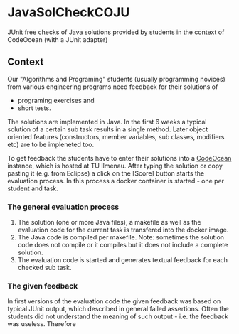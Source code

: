 # JavaSolCheckCOJU
JUnit free checks of Java solutions provided by students in the context of CodeOcean (with a JUnit adapter)

## Context
Our "Algorithms and Programing" students (usually programming novices) from various engineering programs need feedback for their solutions of
  - programing exercises and
  - short tests.

The solutions are implemented in Java.
In the first 6 weeks a typical solution of a certain sub task results in a single method.
Later object oriented features (constructors, member variables, sub classes, modifiers etc) are to be impleneted too.

To get feedback the students have to enter their solutions into a [CodeOcean](https://github.com/openHPI/codeocean) instance, which is hosted at TU Ilmenau.
After typing the solution or copy pasting it (e.g. from Eclipse) a click on the [Score] button starts the evaluation process. 
In this process a docker container is started - one per student and task.

### The general evaluation process
1. The solution (one or more Java files), a makefile as well as the evaluation code for the current task is transfered into the docker image.
2. The Java code is compiled per makefile. Note: sometimes the solution code does not compile or it compiles but it does not include a complete solution.
3. The evaluation code is started and generates textual feedback for each checked sub task. 

### The given feedback
In first versions of the evaluation code the given feedback was based on typical JUnit output, which described in general failed assertions.
Often the students did not understand the meaning of such output - i.e. the feedback was useless. Therefore
